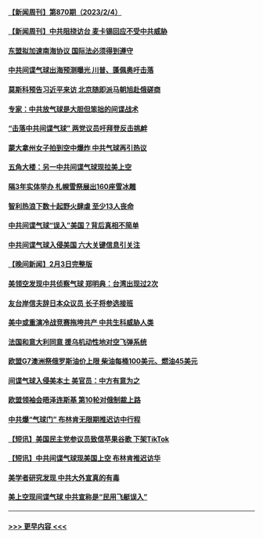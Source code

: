 #### [【新闻周刊】第870期（2023/2/4）](../pages/prog202/a103642476.md?t=02050943) 
#### [【新闻周刊】中共阻挠访台 麦卡锡回应不受中共威胁](../pages/prog202/a103642463.md?t=02050943) 
#### [东盟拟加速南海协议 国际法必须得到遵守](../pages/prog202/a103642393.md?t=02050943) 
#### [中共间谍气球出海预测曝光 川普、蓬佩奥吁击落](../pages/prog202/a103642141.md?t=02050943) 
#### [莫斯科预告习近平来访 北京随即派马朝旭赴俄磋商](../pages/prog202/a103642134.md?t=02050943) 
#### [专家：中共放气球是大胆但笨拙的间谍战术](../pages/prog202/a103642022.md?t=02050943) 
#### [“击落中共间谍气球” 两党议员吁拜登反击挑衅](../pages/prog202/a103642018.md?t=02050943) 
#### [蒙大拿州女子拍到空中爆炸 中共气球再引热议](../pages/prog202/a103642014.md?t=02050943) 
#### [五角大楼：另一中共间谍气球现拉美上空](../pages/prog202/a103641977.md?t=02050943) 
#### [隔3年实体举办 札幌雪祭展出160座雪冰雕](../pages/prog202/a103641972.md?t=02050943) 
#### [智利热浪下数十起野火肆虐 至少13人丧命](../pages/prog202/a103641943.md?t=02050943) 
#### [中共间谍气球“误入”美国？背后真相不简单](../pages/prog202/a103641797.md?t=02050943) 
#### [中共间谍气球入侵美国 六大关键信息引关注](../pages/prog202/a103641899.md?t=02050943) 
#### [【晚间新闻】2月3日完整版](../pages/prog202/a103641793.md?t=02050943) 
#### [美领空发现中共侦察气球 郑明典：台湾出现过2次](../pages/prog202/a103641796.md?t=02050943) 
#### [友台岸信夫辞日本众议员 长子将参选接班](../pages/prog202/a103641747.md?t=02050943) 
#### [美中或重演冷战竞赛拖垮共产 中共生科威胁人类](../pages/prog202/a103641735.md?t=02050943) 
#### [法国和意大利同意 援乌机动性地对空飞弹系统](../pages/prog202/a103641726.md?t=02050943) 
#### [欧盟G7澳洲祭俄罗斯油价上限 柴油每桶100美元、燃油45美元](../pages/prog202/a103641708.md?t=02050943) 
#### [间谍气球入侵美本土 美官员：中方有意为之](../pages/prog202/a103641670.md?t=02050943) 
#### [欧盟领袖会晤泽连斯基 第10轮对俄制裁上路](../pages/prog202/a103641671.md?t=02050943) 
#### [中共爆“气球门” 布林肯无限期推迟访中行程](../pages/prog202/a103641668.md?t=02050943) 
#### [【短讯】美国民主党参议员致信苹果谷歌 下架TikTok](../pages/prog202/a103641483.md?t=02050943) 
#### [【短讯】中共间谍气球现美国上空 布林肯推迟访华](../pages/prog202/a103641482.md?t=02050943) 
#### [美学者研究发现 中共大外宣真的有毒](../pages/prog202/a103641321.md?t=02050943) 
#### [美上空现间谍气球 中共宣称是“民用飞艇误入”](../pages/prog202/a103641060.md?t=02050943) 

----
#### [ >>> 更早内容 <<< ](../indexes/prog202-earlier.md)
